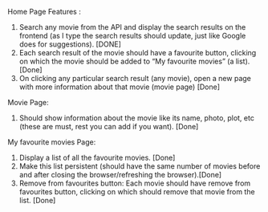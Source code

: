 Home Page Features :

1. Search any movie from the API and display the search results on the frontend (as I type the search results should update, just like Google does for suggestions). [DONE]
2. Each search result of the movie should have a favourite button, clicking on which the movie should be added to “My favourite movies” (a list). [Done]
3. On clicking any particular search result (any movie), open a new page with more information about that movie (movie page) [Done]

Movie Page:

1. Should show information about the movie like its name, photo, plot, etc (these are must, rest you can add if you want). [Done]

My favourite movies Page:

1. Display a list of all the favourite movies. [Done]
2. Make this list persistent (should have the same number of movies before and after closing the browser/refreshing the browser).[Done]
3. Remove from favourites button: Each movie should have remove from favourites button, clicking on which should remove that movie from the list. [Done]
